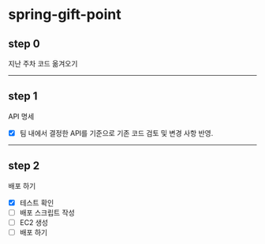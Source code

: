# spring-gift-point

## step 0

지난 주차 코드 옮겨오기

---

## step 1

API 명세

- [x] 팀 내에서 결정한 API를 기준으로 기존 코드 검토 및 변경 사항 반영.

---

## step 2

배포 하기

- [x] 테스트 확인
- [ ] 배포 스크립트 작성
- [ ] EC2 생성
- [ ] 배포 하기